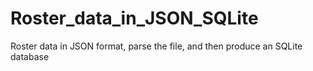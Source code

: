 # Roster_data_in_JSON_SQLite
Roster data in JSON format, parse the file, and then produce an SQLite database
